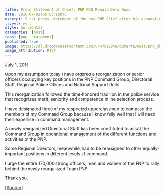 ```yaml
---
title: Press Statement of Chief, PNP PDG Ronald Dela Rosa
date: 2016-07-02T05:05:16UTC
excerpt: First press statement of the new PNP Chief after his assumption of command.
layout: post
style: horizontal
categories: [post]
tags: [pnp, statement]
published: true
image: https://dl.dropboxusercontent.com/u/47611946/duterte/post/pnp_chief_pdg_ronald_m_dela_rosa_300x.png
image_attribution: RTVM
---
```


July 1, 2016

Upon my assumption today I have ordered a reorganization of senior officers occupying key positions in the PNP Command Group, Directorial Staff, Regional Police Offices and National Support Units.

This reorganization followed the time-honored tradition in the police service that recognizes merit, seniority and competence in the selection process.

I have designated three of my respected upperclassmen to compose the members of my Command Group because I know fully well that I will need their expertise in command management.

A newly reorganized Directorial Staff has been constituted to assist the Command Group in operational management of the different functions and activities of the PNP.

Some Regional Directors, meanwhile, had to be reassigned to other equally-important positions in different levels of command.

I urge the entire 170,000 strong officers, men and women of the PNP to rally behind the newly reorganized Team PNP.

Thank you.

[[Source](http://pnp.gov.ph/portal/index.php/press-news-releases/latest-news/3431-press-statement-of-the-chief-pnp-pdg-ronald-m-dela-rosa)]